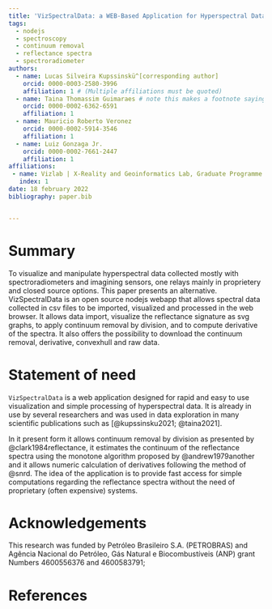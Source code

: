 ```yaml
---
title: 'VizSpectralData: a WEB-Based Application for Hyperspectral Data Visualization'
tags:
  - nodejs
  - spectroscopy
  - continuum removal
  - reflectance spectra
  - spectroradiometer
authors:
  - name: Lucas Silveira Kupssinskü^[corresponding author]
    orcid: 0000-0003-2580-3996
    affiliation: 1 # (Multiple affiliations must be quoted)
  - name: Taina Thomassim Guimaraes # note this makes a footnote saying 'co-first author'
    orcid: 0000-0002-6362-6591
    affiliation: 1
  - name: Mauricio Roberto Veronez
    orcid: 0000-0002-5914-3546
    affiliation: 1
  - name: Luiz Gonzaga Jr.
    orcid: 0000-0002-7661-2447
    affiliation: 1
affiliations:
 - name: Vizlab | X-Reality and Geoinformatics Lab, Graduate Programme in Applied Computing, Unisinos University, São Leopoldo, 93022-750, RS, Brazil
   index: 1
date: 18 february 2022
bibliography: paper.bib


---
```


# Summary

To visualize and manipulate hyperspectral data collected mostly with 
spectroradiometers and imagining sensors, one relays mainly in proprietery 
and closed source options. This paper presents an alternative. VizSpectralData 
is an open source nodejs webapp that allows spectral data collected in 
csv files to be imported, visualized and processed in the web browser. 
It allows data import, visualize the reflectance signature as svg graphs, 
to apply continuum removal by division, and to compute derivative of the 
spectra. It also offers the possibility to download the continuum removal, 
derivative, convexhull and raw data.

# Statement of need

`VizSpectralData` is a web application designed for rapid and easy to use
visualization and simple processing of hyperspectral data. It is already
in use by several researchers and was used in data exploration in many
scientific publications such as [@kupssinsku2021; @taina2021].

In it present form it allows continuum removal by division as presented by
@clark1984reflectance, it estimates the continuum of the reflectance
spectra using the monotone algorithm proposed by @andrew1979another and
it allows numeric calculation of derivatives following the method of
@snrd. The idea of the application is to provide fast access for simple
computations regarding the reflectance spectra without the need of proprietary
(often expensive) systems. 

# Acknowledgements

This research was funded by Petróleo Brasileiro S.A. (PETROBRAS) and Agência Nacional do Petróleo, Gás Natural e Biocombustíveis (ANP) grant Numbers 4600556376 and 4600583791;

# References